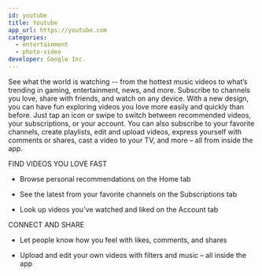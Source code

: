 ```yaml
---
id: youtube
title: Youtube
app_url: https://youtube.com
categories:
  - entertainment
  - photo-video
developer: Google Inc.
---
```

See what the world is watching -- from the hottest music videos to what’s trending in gaming, entertainment, news, and more. Subscribe to channels you love, share with friends, and watch on any device.
With a new design, you can have fun exploring videos you love more easily and quickly than before. Just tap an icon or swipe to switch between recommended videos, your subscriptions, or your account. You can also subscribe to your favorite channels, create playlists, edit and upload videos, express yourself with comments or shares, cast a video to your TV, and more – all from inside the app.

FIND VIDEOS YOU LOVE FAST

- Browse personal recommendations on the Home tab

- See the latest from your favorite channels on the Subscriptions tab

- Look up videos you’ve watched and liked on the Account tab

CONNECT AND SHARE

- Let people know how you feel with likes, comments, and shares

- Upload and edit your own videos with filters and music – all inside the app
